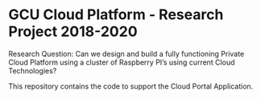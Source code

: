 # GCU Cloud Platform - Research Project 2018-2020

Research Question: Can we design and build a fully functioning Private Cloud Platform using a cluster of Raspberry PI’s using current Cloud Technologies?

This repository contains the code to support the Cloud Portal Application.
